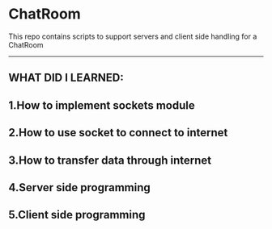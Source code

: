 # ChatRoom
This repo contains scripts to support servers and client side handling for a ChatRoom

--------------------------------------------------
WHAT DID I LEARNED:
--------------------------------------------------
1.How to implement sockets module
----------------------------------------------
2.How to use socket to connect to internet
----------------------------------------------
3.How to transfer data through internet
----------------------------------------------
4.Server side programming
----------------------------------------------
5.Client side programming
----------------------------------------------
